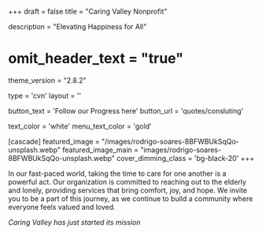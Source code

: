 +++
draft = false
title = "Caring Valley Nonprofit"
  
description = "Elevating Happiness for All"

# omit_header_text = "true"
theme_version = "2.8.2"

type = 'cvn'
layout = ''

button_text = 'Follow our Progress here'
button_url = 'quotes/consluting'

text_color = 'white'
menu_text_color = 'gold'

[cascade]
  featured_image = "/images/rodrigo-soares-8BFWBUkSqQo-unsplash.webp"
  featured_image_main = "images/rodrigo-soares-8BFWBUkSqQo-unsplash.webp"
  cover_dimming_class = 'bg-black-20'
+++

In our fast-paced world, taking the time to care for one another is a powerful act. Our organization is committed to reaching out to the elderly and lonely, providing services that bring comfort, joy, and hope. We invite you to be a part of this journey, as we continue to build a community where everyone feels valued and loved.

*Caring Valley has just started its mission*
